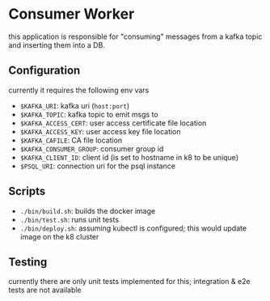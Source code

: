 # Consumer Worker

this application is responsible for "consuming" messages from a kafka topic and inserting them into a DB.

## Configuration

currently it requires the following env vars

- `$KAFKA_URI`: kafka uri (`host:port`)
- `$KAFKA_TOPIC`: kafka topic to emit msgs to
- `$KAFKA_ACCESS_CERT`: user access certificate file location
- `$KAFKA_ACCESS_KEY`: user access key file location
- `$KAFKA_CAFILE`: CA file location
- `$KAFKA_CONSUMER_GROUP`: consumer group id
- `$KAFKA_CLIENT_ID`: client id (is set to hostname in k8 to be unique)
- `$PSQL_URI`: connection uri for the psql instance

## Scripts

- `./bin/build.sh`: builds the docker image
- `./bin/test.sh`: runs unit tests
- `./bin/deploy.sh`: assuming kubectl is configured; this would update image on the k8 cluster

## Testing
currently there are only unit tests implemented for this; integration & e2e tests are not available
